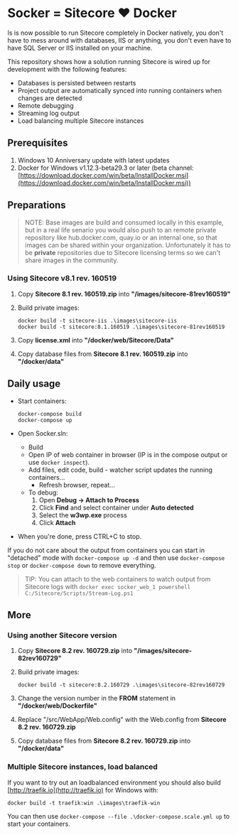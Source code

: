 # Socker = Sitecore :heart: Docker

Is is now possible to run Sitecore completely in Docker natively, you don't have to mess around with databases, IIS or anything, you don't even have to have SQL Server or IIS installed on your machine.

This repository shows how a solution running Sitecore is wired up for development with the following features:

- Databases is persisted between restarts
- Project output are automatically synced into running containers when changes are detected
- Remote debugging
- Streaming log output
- Load balancing multiple Sitecore instances

## Prerequisites

1. Windows 10 Anniversary update with latest updates
2. Docker for Windows v1.12.3-beta29.3 or later (beta channel: [https://download.docker.com/win/beta/InstallDocker.msi](https://download.docker.com/win/beta/InstallDocker.msi))

## Preparations

>NOTE: Base images are build and consumed locally in this example, but in a real life senario you would also push to an remote private repository like 
hub.docker.com, quay.io or an internal one, so that images can be shared within your organization.
Unfortunately it has to be **private** repositories due to Sitecore licensing terms so we can't share images in the community.

### Using Sitecore v8.1 rev. 160519

1. Copy **Sitecore 8.1 rev. 160519.zip** into **"/images/sitecore-81rev160519"**
2. Build private images:
	
	````
	docker build -t sitecore-iis .\images\sitecore-iis
	docker build -t sitecore:8.1.160519 .\images\sitecore-81rev160519
	````

3. Copy **license.xml** into **"/docker/web/Sitecore/Data"**
4. Copy database files from **Sitecore 8.1 rev. 160519.zip** into **"/docker/data"**

## Daily usage

- Start containers:

	````
	docker-compose build
	docker-compose up
	````

- Open Socker.sln:
	- Build
	- Open IP of web container in browser (IP is in the compose output or use `docker inspect`).
	- Add files, edit code, build - watcher script updates the running containers...
		- Refresh browser, repeat...
	- To debug:
		1. Open **Debug -> Attach to Process**
		2. Click **Find** and select container under **Auto detected**
		3. Select the **w3wp.exe** process
		4. Click **Attach**
- When you're done, press CTRL+C to stop.

If you do not care about the output from containers you can start in "detached" mode with `docker-compose up -d` and then use `docker-compose stop` or `docker-compose down` to remove everything. 

>TIP: You can attach to the web containers to watch output from Sitecore logs with `docker exec socker_web_1 powershell C:/Sitecore/Scripts/Stream-Log.ps1`

## More

### Using another Sitecore version

1. Copy **Sitecore 8.2 rev. 160729.zip** into **"/images/sitecore-82rev160729"**
2. Build private images:
	
	````
	docker build -t sitecore:8.2.160729 .\images\sitecore-82rev160729
	````

3. Change the version number in the **FROM** statement in **"/docker/web/Dockerfile"**
4. Replace "/src/WebApp/Web.config" with the Web.config from **Sitecore 8.2 rev. 160729.zip**
5. Copy database files from **Sitecore 8.2 rev. 160729.zip** into **"/docker/data"**

### Multiple Sitecore instances, load balanced

If you want to try out an loadbalanced environment you should also build [http://traefik.io](http://traefik.io) for Windows with:

````
docker build -t traefik:win .\images\traefik-win
````

You can then use `docker-compose --file .\docker-compose.scale.yml up` to start your containers.
